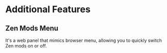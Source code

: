 # Additional Features

## Zen Mods Menu

It's a web panel that mimics browser menu, allowing you to quickly switch Zen mods on or off.